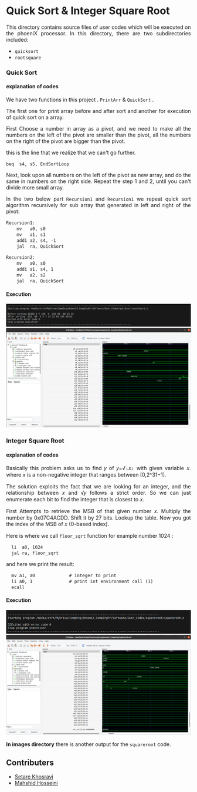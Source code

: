 Quick Sort & Integer Square Root
====================
<div align="justify">

This directory contains source files of user codes which will be executed on the phoeniX processor. In this directory, there are two subdirectories included:
- `quicksort`
- `rootsquare`

</div>

### Quick Sort

#### explanation of codes
<div align="justify">

We have two functions in this project . `PrintArr` & `QuickSort` .

The first one for print array before and after sort and another for execution of quick sort on a array.

First Choose a number in array as a pivot, and we need to make all the numbers on the left of the pivot are smaller than the pivot, all the numbers on the right of the pivot are bigger than the pivot.

this is the line that we realize that we can't go further.

```
beq  s4, s5, EndSortLoop
```

Next, look upon all numbers on the left of the pivot as new array, and do the same in numbers on the right side.
Repeat the step 1 and 2, until you can't divide more small array.

In the  two below part `Recursion1` and `Recursion1` we repeat quick sort algorithm recursively for sub array that generated in left and right of the pivot:

```
Recursion1:
    mv   a0, s0
    mv   a1, s1
    addi a2, s4, -1
    jal  ra, QuickSort
```

```
Recursion2:
    mv   a0, s0
    addi a1, s4, 1
    mv   a2, s2
    jal  ra, QuickSort
```


</div>

#### Execution

![alt text](https://github.com/setarekhosravi/phoeniX_CompOrgPr/blob/main/Software/images/pr_execution.png)
![alt text](https://github.com/setarekhosravi/phoeniX_CompOrgPr/blob/main/Software/images/quicksort.png)

### Integer Square Root

#### explanation of codes
<div align="justify">
Basically this problem asks us to find  𝑦 of  𝑦=√⌊𝑥⌋  with given variable 𝑥.
where 𝑥 is a non-negative integer that ranges between [0,2^31−1].

The solution exploits the fact that we are looking for an integer, and the relationship between 𝑥 and √𝑦
 follows a strict order. So we can just enumerate each bit to find the integer that is closest to 𝑥.

First Attempts to retrieve the MSB of that given number 𝑥.
Multiply the number by 0x07C4ACDD. Shift it by 27 bits.
Lookup the table. Now you got the index of the MSB of 𝑥 (0-based index).

 Here is where we call ```floor_sqrt``` function for example number 1024 :

```
  li  a0, 1024
  jal ra, floor_sqrt
```

and here we print the result:

```
  mv a1, a0             # integer to print
  li a0, 1              # print int environment call (1)
  ecall
```

#### Execution
![alt text](https://github.com/setarekhosravi/phoeniX_CompOrgPr/blob/main/Software/images/1024.png)
![alt text](https://github.com/setarekhosravi/phoeniX_CompOrgPr/blob/main/Software/images/squareroot.png)

**In images directory** there is another output for the ```squareroot``` code.

## Contributers
* [Setare Khosravi](https://github.com/setarekhosravi)
* [Mahshid Hosseini](https://github.com/MahshidHosseinii)

